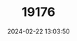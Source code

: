 ---
title: "19176"
category: "Rana cascadae"
draft: false
date: 2024-02-22 13:03:50
languages:
  English: ["Cascades Frog"]
---